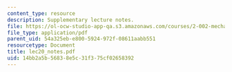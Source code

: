 ```yaml
---
content_type: resource
description: Supplementary lecture notes.
file: https://ol-ocw-studio-app-qa.s3.amazonaws.com/courses/2-002-mechanics-and-materials-ii-spring-2004/14bb2a5b56838e5c31f375cf02658392_lec20_notes.pdf
file_type: application/pdf
parent_uid: 54a325eb-e800-5924-972f-08611aabb551
resourcetype: Document
title: lec20_notes.pdf
uid: 14bb2a5b-5683-8e5c-31f3-75cf02658392
---
```


